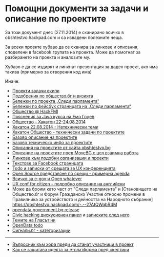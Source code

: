 # Помощни документи за задачи и описание по проектите
За този документ днес (27.11.2014) е сканирано всичко в obshtestvo.hackpad.com и са извадени полезните неща.

За всеки проекте хубаво да се сканира за линкове и описания, споделени в facebook групата на проекта. Може да помогнат за разбирането на проекта и аналозите му.

Хубаво е да се издирят и линкнат презентация за даден проект, ако има такива (примерно за отворения код има)

Иначе:

- [Проекти задачи екипи](https://obshtestvo.hackpad.com/--xwXhuV4Smed)
- [Подобрения по общество.бг и визията](https://obshtestvo.hackpad.com/-.--DpwCwTJrkPO)
- [Бележки по проекта „Следи парламента“](https://obshtestvo.hackpad.com/--Mi6BYpUSC0u)
- [Бележки по фейсбук страницата на „Следи парламента“](https://obshtestvo.hackpad.com/--SXBcHZ1egZk)
- [Общество @ HackFMI](https://obshtestvo.hackpad.com/-HackFMI-6AilKM1JkRb)
- [Пояснения за Java курса на Емо Гоцев](https://obshtestvo.hackpad.com/HackFMI-Java--u2k7b5D9EDw)
- [Общество - Хакатон 22-24.08.2014](https://obshtestvo.hackpad.com/-22-24.08.2014-CRLi0KOaIdb)
- [Хакатон 22.08.2014 - Нетехнически теми](https://obshtestvo.hackpad.com/-22.08.2014--aHHu1iU99dp)
- [Хакатон Общество - технически задачи по проектите](https://hackpad.com/--wvO9CbEAdrA)
- [Базово описание на проектите](https://obshtestvo.hackpad.com/--WMr2TDPUoE1)
- [Базово техническо инфо за проектите](https://obshtestvo.hackpad.com/--9xT6qZWgve3)
- [Описания на проектите от сайта obshtestvo.bg](https://www.obshtestvo.bg/faq.html#concept)
- [Описание на проектите пред MoveBG с цел взаимна работа](https://hackpad.com/Obshtestvo.bg-oveBG--R4w68WORa3k)
- [Линкове към подобни организации и проекти](https://hackpad.com/.--MaopKjXPNNu)
- [Текстове за Facebook страницата](https://obshtestvo.hackpad.com/--xYFRKBzSawi)
- [Todo и записки от срещата за UX конференцията](https://obshtestvo.hackpad.com/12.11.-UX-Conf-Notes-tKpbKipDgWk)
- [Open Source представяне по срещи - примерна agenda](https://obshtestvo.hackpad.com/Open-Source-agenda-isyYCxmI384)
- [Всичко за e-gov и Open whatever](https://obshtestvo.hackpad.com/-e-gov-Open-whatever-O9VlERi8RUW)
- [UX conf for citizen - подробно описание на английски](https://obshtestvo.hackpad.com/FfLKY9s5pNz#UX-for-Citizens-Conf)
- Може да броим като част от "Следи парламента" и [Становището на Общество.бг и Форум Гражданско Участие относно промени в Правилника за устройството и дейността на Народното събрание] https://obshtestvo.hackpad.com/-.--27AtQWqbR4M
- [opendata.government.bg release](https://obshtestvo.hackpad.com/opendata.government.bg-release-A4BPXNaSFDj)
- [Civic hacking дискусионен панел](https://obshtestvo.hackpad.com/Civic-Hacking--PVHe3Ik4OHQ) и [записките след него](https://obshtestvo.hackpad.com/-civic-hacking-openfest-8pCntnNpRY7)
- [Темите на Гласът ни](https://obshtestvo.hackpad.com/GaMkm4cDruq#Темите-на-„Гласът-ни“)
- [OpenData todo](https://obshtestvo.hackpad.com/Ww8hVOzeDXk#Open-Data-todo)
- [Сигнали.бг - категоризации](https://obshtestvo.hackpad.com/Signali.bg--bvfIgzKabLg)
----------------

- [Въпросник към хора преди да станат участници в проект](https://obshtestvo.hackpad.com/--GztCZmkr4kR)
- [Как се защитава идеята за e-платформа пред скептици](https://obshtestvo.hackpad.com/--nswjOJ4gksy)